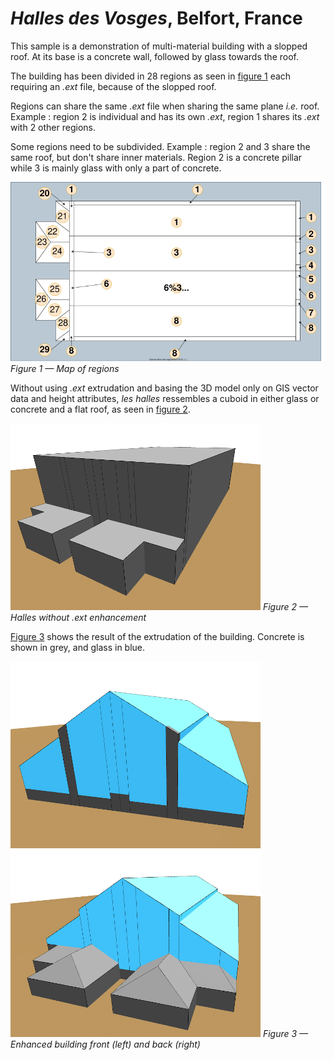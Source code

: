 # *Halles des Vosges*, Belfort, France

This sample is a demonstration of multi-material building with a slopped roof. At its base is a concrete wall, followed by glass towards the roof.

The building has been divided in 28 regions as seen in [figure 1]() each requiring an *.ext* file, because of the slopped roof.

Regions can share the same *.ext* file when sharing the same plane *i.e.* roof. Example : region 2 is individual and has its own *.ext*, region 1 shares its *.ext* with 2 other regions.

Some regions need to be subdivided. Example : region 2 and 3 share the same roof, but don't share inner materials. Region 2 is a concrete pillar while 3 is mainly glass with only a part of concrete.

![figure 1](./sectors.svg)
*Figure 1 — Map of regions*

Without using *.ext* extrudation and basing the 3D model only on GIS vector data and height attributes, *les halles* ressembles a cuboid in either glass or concrete and a flat roof, as seen in [figure 2]().

![figure 2](./halles_GIS.png)
*Figure 2 — Halles without .ext enhancement*

[Figure 3]() shows the result of the extrudation of the building. Concrete is shown in grey, and glass in blue.

![figure 3](./halles_front.png) ![](./halles_back.png)
*Figure 3 — Enhanced building front (left) and back (right)*
